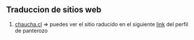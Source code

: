 

## Traduccion de sitios web

1) [chaucha.cl](https://www.chaucha.cl) => puedes ver el sitio raducido en el siguiente [link](https://panterozo.github.io/TranslateProject/index.html) del perfil de panterozo


